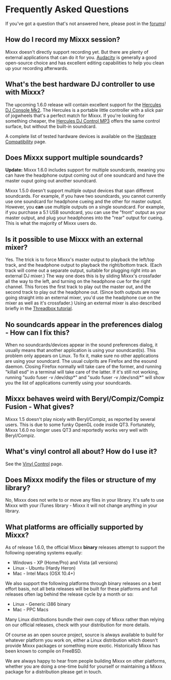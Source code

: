 # Frequently Asked Questions

If you've got a question that's not answered here, please post in the
[forums](http://www.mixxx.org/forums)\!

## How do I record my Mixxx session?

Mixxx doesn't directly support recording yet. But there are plenty of
external applications that can do it for you.
[Audacity](http://audacity.sourceforge.net/) is generally a good
open-source choice and has excellent editing capabilities to help you
clean up your recording afterwards.

## What's the best hardware DJ controller to use with Mixxx?

The upcoming 1.6.0 release will contain excellent support for the
[Hercules DJ Console
Mk2](http://www.hercules.com/showpage.php?swcty=UK&p=127&b=0&f=0). The
Hercules is a portable little controller with a slick pair of jogwheels
that's a perfect match for Mixxx. If you're looking for something
cheaper, the [Hercules DJ Control
MP3](http://www.hercules.com/showpage.php?swcty=UK&p=126&b=0&f=0) offers
the same control surface, but without the built-in soundcard.

A complete list of tested hardware devices is available on the [Hardware
Compatibility](Hardware%20Compatibility) page.

## Does Mixxx support multiple soundcards?

**Update:** Mixxx 1.6.0 includes support for multiple soundcards,
meaning you can have the headphone output coming out of one soundcard
and have the master ouput going out another soundcard.

Mixxx 1.5.0 doesn't support multiple output devices that span different
soundcards. For example, if you have two soundcards, you cannot
currently use one soundcard for headphone cueing and the other for
master output. However, you **can** use multiple outputs on a single
soundcard. For example, if you purchase a 5.1 USB soundcard, you can use
the "front" output as your master output, and plug your headphones into
the "rear" output for cueing. This is what the majority of Mixxx users
do.

## Is it possible to use Mixxx with an external mixer?

Yes. The trick is to force Mixxx's master output to playback the
left/top track, and the headphone output to playback the right/bottom
track. (Each track will come out a separate output, suitable for
plugging right into an external DJ mixer.) The way one does this is by
sliding Mixxx's crossfader all the way to the left, and turning on the
headphone cue for the right channel. This forces the first track to play
out the master out, and the second track to play out the headphone out.
(Since both outputs are now going straight into an external mixer, you'd
use the headphone cue on the mixer as well as it's crossfader.) Using an
external mixer is also described briefly in the [Threadbox
tutorial](Threadbox%20Tutorial#Using_an_External_Mixer_or_MIDI_Device).

## No soundcards appear in the preferences dialog - How can I fix this?

When no soundcards/devices appear in the sound preferences dialog, it
usually means that another application is using your soundcard(s). This
problem only appears on Linux. To fix it, make sure no other
applications are using your soundcard. The usual culprits are Firefox
and the esound daemon. Closing Firefox normally will take care of the
former, and running "killall esd" in a terminal will take care of the
latter. If it's still not working, running "sudo fuser -v /dev/dsp\*"
and "sudo fuser -v /dev/snd/\*" will show you the list of applications
currently using your soundcards.

## Mixxx behaves weird with Beryl/Compiz/Compiz Fusion - What gives?

Mixxx 1.5 doesn't play nicely with Beryl/Compiz, as reported by several
users. This is due to some funky OpenGL code inside QT3. Fortunately,
Mixxx 1.6.0 no longer uses QT3 and reportedly works very well with
Beryl/Compiz.

## What's vinyl control all about? How do I use it?

See the [Vinyl Control](Vinyl%20Control) page.

## Does Mixxx modify the files or structure of my library?

No, Mixxx does not write to or move any files in your library. It's safe
to use Mixxx with your iTunes library - Mixxx it will not change
anything in your library.

## What platforms are officially supported by Mixxx?

As of release 1.6.0, the official Mixxx **binary** releases attempt to
support the following operating systems equally:

  - Windows - XP (Home/Pro) and Vista (all versions)
  - Linux - Ubuntu (Hardy Heron)
  - Mac - Intel Macs (OSX 10.4+)

We also support the following platforms through binary releases on a
best effort basis, not all beta releases will be built for these
platforms and full releases often lag behind the release cycle by a
month or so:

  - Linux - Generic i386 binary
  - Mac - PPC Macs

Many Linux distributions bundle their own copy of Mixxx rather than
relying on our official releases, check with your distribution for more
details.

Of course as an open source project, source is always available to build
for whatever platform you work on, either a Linux distribution which
doesn't provide Mixxx packages or something more exotic. Historically
Mixxx has been known to compile on FreeBSD.

We are always happy to hear from people building Mixxx on other
platforms, whether you are doing a one-time build for yourself or
maintaining a Mixxx package for a distribution please get in touch.
